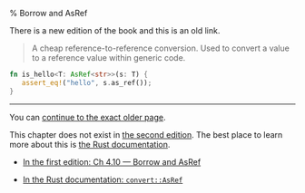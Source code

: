 % Borrow and AsRef

There is a new edition of the book and this is an old link.

> A cheap reference-to-reference conversion.
> Used to convert a value to a reference value within generic code.

```rust
fn is_hello<T: AsRef<str>>(s: T) {
   assert_eq!("hello", s.as_ref());
}
```

---

You can [continue to the exact older page][1].

This chapter does not exist in [the second edition][2].
The best place to learn more about this is [the Rust documentation][3].

* [In the first edition: Ch 4.10 — Borrow and AsRef][1]

* [In the Rust documentation: `convert::AsRef`][3]


[1]: first-edition/borrow-and-asref.html
[2]: second-edition/index.html
[3]: ../std/convert/trait.AsRef.html
